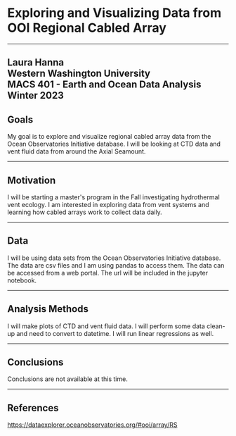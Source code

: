 # Exploring and Visualizing Data from OOI Regional Cabled Array
-------------
Laura Hanna  
Western Washington University  
MACS 401 - Earth and Ocean Data Analysis  
Winter 2023  
------------- 
## Goals

My goal is to explore and visualize regional cabled array data from the Ocean Observatories Initiative database. I will be looking at CTD data and vent fluid data from around the Axial Seamount.

-------------
## Motivation

I will be starting a master's program in the Fall investigating hydrothermal vent ecology. I am interested in exploring data from vent systems and learning how cabled arrays work to collect data daily.

--------------
## Data

I will be using data sets from the Ocean Observatories Initiative database. The data are csv files and I am using pandas to access them. The data can be accessed from a web portal. The url will be included in the jupyter notebook.

-------------
## Analysis Methods

I will make plots of CTD and vent fluid data. I will perform some data clean-up and need to convert to datetime. I will run linear regressions as well.

------------
## Conclusions

Conclusions are not available at this time.

-----------
## References

https://dataexplorer.oceanobservatories.org/#ooi/array/RS